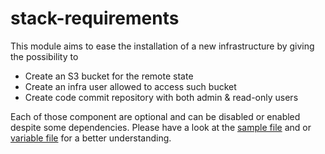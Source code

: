 # stack-requirements

This module aims to ease the installation of a new infrastructure by giving the possibility to
* Create an S3 bucket for the remote state
* Create an infra user allowed to access such bucket
* Create code commit repository with both admin & read-only users

Each of those component are optional and can be disabled or enabled despite some dependencies.
Please have a look at the [sample file](https://github.com/cycloidio/stack-requirements/blob/master/sample.tf) and or [variable file](https://github.com/cycloidio/stack-requirements/blob/master/s3_codecommit/variables.tf) for a better understanding.
